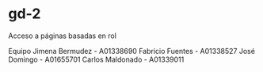 # gd-2
Acceso a páginas basadas en rol 

Equipo 
Jimena Bermudez - A01338690
Fabricio Fuentes - A01338527
José Domingo - A01655701
Carlos Maldonado - A01339011
